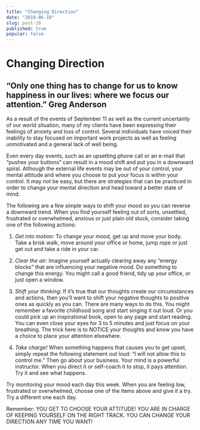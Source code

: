 ```yaml
---
title: "Changing Direction"
date: "2019-06-19"
slug: post-16
published: true
popular: false
---
```

<!-- markdownlint-disable MD033 -->

# Changing Direction
## “Only one thing has to change for us to know happiness in our lives: where we focus our attention.” Greg Anderson
As a result of the events of September 11 as well as the current uncertainly of our world situation, many of my clients have been expressing their feelings of anxiety and loss of control. Several individuals have voiced their inability to stay focused on important work projects as well as feeling unmotivated and a general lack of well being.

Even every day events, such as an upsetting phone call or an e-mail that “pushes your buttons” can result in a mood shift and put you in a downward spiral. Although the external life events may be out of your control, your mental attitude and where you choose to put your focus is within your control.  It may not be easy, but there are strategies that can be practiced in order to change your mental direction and head toward a better state of mind.

The following are a few simple ways to shift your mood so you can reverse a downward trend.  When you find yourself feeling out of sorts, unsettled, frustrated or overwhelmed, anxious or just plain old stuck, consider taking one of the following actions:

1. *Get into motion:* To change your mood, get up and move your body.  Take a brisk walk, move around your office or home, jump rope or just get out and take a ride in your car.

2. *Clear the air:* Imagine yourself actually clearing away any “energy blocks” that are influencing your negative mood. Do something to change this energy.  You might call a good friend, tidy up your office, or just open a window.

3. *Shift your thinking:*  If it’s true that our thoughts create our circumstances and actions, then you’ll want to shift your negative thoughts to positive ones as quickly as you can.  There are many ways to do this.  You might remember a favorite childhood song and start singing it out loud.  Or you could pick up an inspirational book, open to any page and start reading.  You can even close your eyes for 3 to 5 minutes and just focus on your breathing. The trick here is to NOTICE your thoughts and know you have a choice to place your attention elsewhere.

4. *Take charge!* When something happens that causes you to get upset, simply repeat the following statement out loud: “I will not allow this to control me.”  Then go about your business. Your mind is a powerful instructor.  When you direct it or self-coach it to stop, it pays attention.  Try it and see what happens.

Try monitoring your mood each day this week.  When you are feeling low, frustrated or overwhelmed, choose one of the items above and give it a try.  Try a different one each day.

Remember:  YOU GET TO CHOOSE YOUR ATTITUDE!  YOU ARE IN CHARGE OF KEEPING YOURSELF ON THE RIGHT TRACK. YOU CAN CHANGE YOUR DIRECTION ANY TIME YOU WANT!